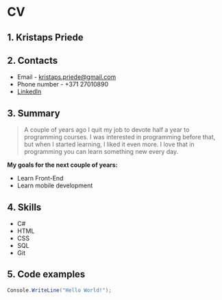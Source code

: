 # CV
## 1. Kristaps Priede
## 2. Contacts 
* Email - kristaps.priede@gmail.com
* Phone number - +371 27010890 
* [LinkedIn](https://linkedin.com/in/kristaps-priede/)
## 3. Summary
> A couple of years ago I quit my job to devote half a year to programming courses. I was interested in programming before that, but when I started learning, I liked it even more. I love that in programming you can learn something new every day.

**My goals for the next couple of years:**
* Learn Front-End
* Learn mobile development

## 4. Skills
* C#
* HTML
* CSS
* SQL
* Git

## 5. Code examples

```csharp
Console.WriteLine("Hello World!");
```